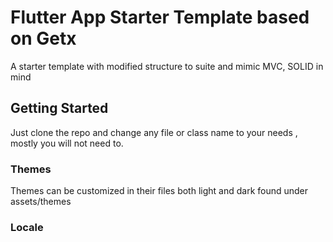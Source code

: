 # Flutter App Starter Template based on Getx

A starter template with modified structure to suite and mimic MVC, SOLID in mind

## Getting Started

Just clone the repo and change any file or class name to your needs , mostly you will not need to.

### Themes
Themes can be customized in their files both light and dark found under assets/themes

### Locale

